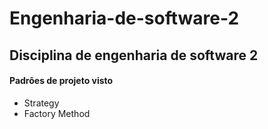 # Engenharia-de-software-2
## Disciplina de engenharia de software 2
#### Padrões de projeto visto
- Strategy
- Factory Method
